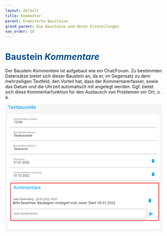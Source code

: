 ```yaml
---
layout: default
title: Kommentar
parent: Erweiterte Bausteine
grand_parent: Die Bausteine und deren Einstellungen
nav_order: 10
---
```


# <span style="color:#0b5394">**Baustein *Kommentare***</span>

Der Baustein *Kommentare* ist aufgebaut wie ein Chat/Forum. Zu bestimmten Datensätze bietet sich dieser
Baustein an, da er, im Gegensatz zu dem mehrzeiligen Textfeld, den Vorteil hat, dass der Kommentarerfasser,
sowie das Datum und die Uhrzeit automatisch mit angelegt werden. Ggf. bietet sich diese Kommentarfunktion für den
Austausch von Problemen vor Ort, o. ä. 

![comments](\assets\record-spec-settings\1comments.png "comments")